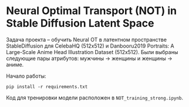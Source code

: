 # Neural Optimal Transport (NOT) in Stable Diffusion Latent Space

Задача проекта – обучить Neural OT в латентном пространстве StableDiffusion для CelebaHQ (512x512) и Danbooru2019 Portraits: A Large-Scale Anime Head Illustration Dataset (512x512). Были выбраны следующие пары атрибутов: мужчины -> женщины и женщины -> аниме. 

Начало работы: 

    pip install -r requirements.txt
Код для тренировки модели расположен в `NOT_training_strong.ipynb`.
